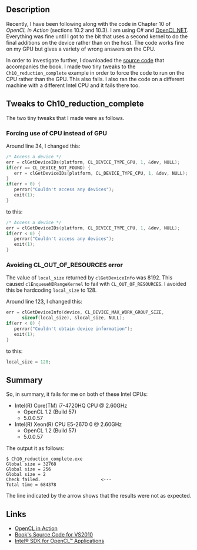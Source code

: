 
## Description

Recently, I have been following along with the code in Chapter 10 of _OpenCL in Action_ (sections 10.2 and 10.3).
I am using C# and [OpenCL.NET](https://openclnet.codeplex.com/). Everything was fine until I got to the
bit that uses a second kernel to do the final additions on the device rather than on the host. The code
works fine on my GPU but gives a variety of wrong answers on the CPU.

In order to investigate further, I downloaded the
[source code](https://manning-content.s3.amazonaws.com/download/8/56a2ab3-4fe2-440b-8db1-bd5fa93deec6/source_code_vs2010.zip)
that accompanies the book.
I made two tiny tweaks to the `Ch10_reduction_complete` example in order to force the
code to run on the CPU rather than the GPU. This also fails. I also ran the code on a different machine with
a different Intel CPU and it fails there too.

## Tweaks to Ch10_reduction_complete

The two tiny tweaks that I made were as follows.

### Forcing use of CPU instead of GPU

Around line 34, I changed this:

```C
/* Access a device */
err = clGetDeviceIDs(platform, CL_DEVICE_TYPE_GPU, 1, &dev, NULL);
if(err == CL_DEVICE_NOT_FOUND) {
   err = clGetDeviceIDs(platform, CL_DEVICE_TYPE_CPU, 1, &dev, NULL);
}
if(err < 0) {
   perror("Couldn't access any devices");
   exit(1);   
}
```

to this:

```C
/* Access a device */
err = clGetDeviceIDs(platform, CL_DEVICE_TYPE_CPU, 1, &dev, NULL);
if(err < 0) {
   perror("Couldn't access any devices");
   exit(1);   
}
```

### Avoiding CL_OUT_OF_RESOURCES error

The value of `local_size` returned by `clGetDeviceInfo` was 8192.
This caused `clEnqueueNDRangeKernel` to fail with `CL_OUT_OF_RESOURCES`.
I avoided this be hardcoding `local_size` to 128.

Around line 123, I changed this:

```C
err = clGetDeviceInfo(device, CL_DEVICE_MAX_WORK_GROUP_SIZE, 	
      sizeof(local_size), &local_size, NULL);
if(err < 0) {
   perror("Couldn't obtain device information");
   exit(1);   
}
```

to this:

```C
local_size = 128;
```

## Summary

So, in summary, it fails for me on both of these Intel CPUs:

* Intel(R) Core(TM) i7-4720HQ CPU @ 2.60GHz
    * OpenCL 1.2 (Build 57)
    * 5.0.0.57
* Intel(R) Xeon(R) CPU E5-2670 0 @ 2.60GHz
    * OpenCL 1.2 (Build 57)
    * 5.0.0.57

The output it as follows:    

```
$ Ch10_reduction_complete.exe
Global size = 32768
Global size = 256
Global size = 2
Check failed.                       <---
Total time = 684378
```

The line indicated by the arrow shows that the results were not as expected.

## Links

* [OpenCL in Action](https://www.manning.com/books/opencl-in-action)
* [Book's Source Code for VS2010](https://manning-content.s3.amazonaws.com/download/8/56a2ab3-4fe2-440b-8db1-bd5fa93deec6/source_code_vs2010.zip)
* [Intel® SDK for OpenCL™ Applications](https://software.intel.com/en-us/intel-opencl)
